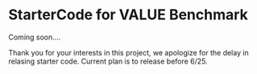 # StarterCode for VALUE Benchmark

Coming soon....

Thank you for your interests in this project, we apologize for the delay in relasing starter code. Current plan is to release before 6/25.  
